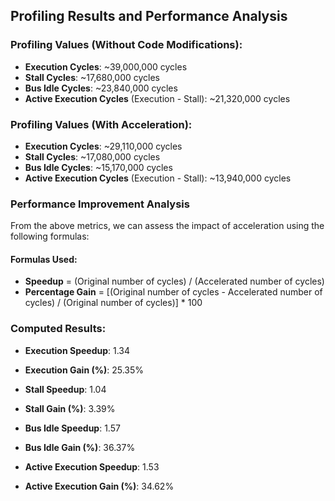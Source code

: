 ## Profiling Results and Performance Analysis

### Profiling Values (Without Code Modifications):
- **Execution Cycles**: ~39,000,000 cycles
- **Stall Cycles**: ~17,680,000 cycles
- **Bus Idle Cycles**: ~23,840,000 cycles
- **Active Execution Cycles** (Execution - Stall): ~21,320,000 cycles

### Profiling Values (With Acceleration):
- **Execution Cycles**: ~29,110,000 cycles
- **Stall Cycles**: ~17,080,000 cycles
- **Bus Idle Cycles**: ~15,170,000 cycles
- **Active Execution Cycles** (Execution - Stall): ~13,940,000 cycles

### Performance Improvement Analysis
From the above metrics, we can assess the impact of acceleration using the following formulas:

#### Formulas Used:
- **Speedup** = (Original number of cycles) / (Accelerated number of cycles)
- **Percentage Gain** = [(Original number of cycles - Accelerated number of cycles) / (Original number of cycles)] * 100


### Computed Results:

- **Execution Speedup**: 1.34  
- **Execution Gain (%)**: 25.35%  


- **Stall Speedup**: 1.04  
- **Stall Gain (%)**: 3.39%  


- **Bus Idle Speedup**: 1.57  
- **Bus Idle Gain (%)**: 36.37%  


- **Active Execution Speedup**: 1.53  
- **Active Execution Gain (%)**: 34.62%
